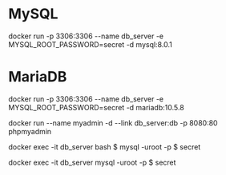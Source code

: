 # MySQL
docker run -p 3306:3306 --name db_server -e MYSQL_ROOT_PASSWORD=secret -d mysql:8.0.1
# MariaDB
docker run -p 3306:3306 --name db_server -e MYSQL_ROOT_PASSWORD=secret -d mariadb:10.5.8

docker run --name myadmin -d --link db_server:db -p 8080:80 phpmyadmin

docker exec -it db_server bash
$ mysql -uroot -p
$ secret


docker exec -it db_server mysql -uroot -p
$ secret